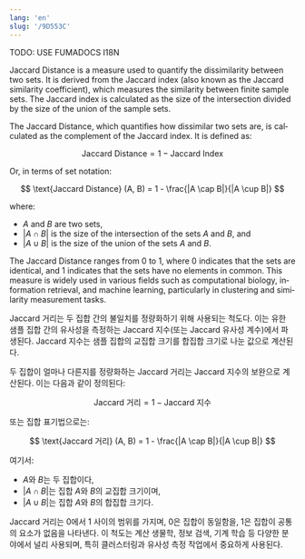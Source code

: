 ```yaml
---
lang: 'en'
slug: '/9D553C'
---
```



TODO: USE FUMADOCS I18N

<div lang='en-US'>

Jaccard Distance is a measure used to quantify the dissimilarity between two sets. It is derived from the Jaccard index (also known as the Jaccard similarity coefficient), which measures the similarity between finite sample sets. The Jaccard index is calculated as the size of the intersection divided by the size of the union of the sample sets.

The Jaccard Distance, which quantifies how dissimilar two sets are, is calculated as the complement of the Jaccard index. It is defined as:

$$
\text{Jaccard Distance} = 1 - \text{Jaccard Index}
$$

Or, in terms of set notation:

$$
\text{Jaccard Distance} (A, B) = 1 - \frac{|A \cap B|}{|A \cup B|}
$$

where:

- $A$ and $B$ are two sets,
- $|A \cap B|$ is the size of the intersection of the sets $A$ and $B$, and
- $|A \cup B|$ is the size of the union of the sets $A$ and $B$.

The Jaccard Distance ranges from 0 to 1, where 0 indicates that the sets are identical, and 1 indicates that the sets have no elements in common. This measure is widely used in various fields such as computational biology, information retrieval, and machine learning, particularly in clustering and similarity measurement tasks.

</div>


<div lang='ko-KR'>

Jaccard 거리는 두 집합 간의 불일치를 정량화하기 위해 사용되는 척도다. 이는 유한 샘플 집합 간의 유사성을 측정하는 Jaccard 지수(또는 Jaccard 유사성 계수)에서 파생된다. Jaccard 지수는 샘플 집합의 교집합 크기를 합집합 크기로 나눈 값으로 계산된다.

두 집합이 얼마나 다른지를 정량화하는 Jaccard 거리는 Jaccard 지수의 보완으로 계산된다. 이는 다음과 같이 정의된다:

$$
\text{Jaccard 거리} = 1 - \text{Jaccard 지수}
$$

또는 집합 표기법으로는:

$$
\text{Jaccard 거리} (A, B) = 1 - \frac{|A \cap B|}{|A \cup B|}
$$

여기서:

- $A$와 $B$는 두 집합이다,
- $|A \cap B|$는 집합 $A$와 $B$의 교집합 크기이며,
- $|A \cup B|$는 집합 $A$와 $B$의 합집합 크기다.

Jaccard 거리는 0에서 1 사이의 범위를 가지며, 0은 집합이 동일함을, 1은 집합이 공통의 요소가 없음을 나타낸다. 이 척도는 계산 생물학, 정보 검색, 기계 학습 등 다양한 분야에서 널리 사용되며, 특히 클러스터링과 유사성 측정 작업에서 중요하게 사용된다.

</div>

